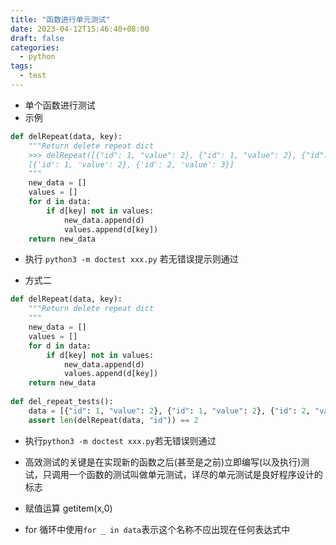 ```yaml
---
title: "函数进行单元测试"
date: 2023-04-12T15:46:40+08:00
draft: false
categories:
  - python
tags:
  - test
---
```


*   单个函数进行测试
*   示例

```python
def delRepeat(data, key):
    """Return delete repeat dict
    >>> delRepeat([{"id": 1, "value": 2}, {"id": 1, "value": 2}, {"id": 2, "value": 3}], "id")
    [{'id': 1, 'value': 2}, {'id': 2, 'value': 3}]
    """
    new_data = []
    values = []
    for d in data:
        if d[key] not in values:
            new_data.append(d)
            values.append(d[key])
    return new_data
```

*   执行 `python3 -m doctest xxx.py` 若无错误提示则通过

*   方式二

```python
def delRepeat(data, key):
    """Return delete repeat dict
    """
    new_data = []
    values = []
    for d in data:
        if d[key] not in values:
            new_data.append(d)
            values.append(d[key])
    return new_data
    
def del_repeat_tests():
    data = [{"id": 1, "value": 2}, {"id": 1, "value": 2}, {"id": 2, "value": 3}]
    assert len(delRepeat(data, "id")) == 2
```

*   执行`python3 -m doctest xxx.py`若无错误则通过

*   高效测试的关键是在实现新的函数之后(甚至是之前)立即编写(以及执行)测试，只调用一个函数的测试叫做单元测试，详尽的单元测试是良好程序设计的标志


*   赋值运算 getitem(x,0)


*   for 循环中使用`for _ in data`表示这个名称不应出现在任何表达式中
